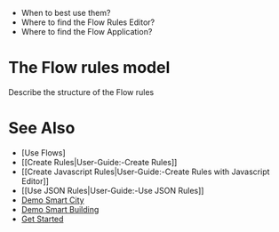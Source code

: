 - When to best use them?
- Where to find the Flow Rules Editor?
- Where to find the Flow Application?

# The Flow rules model

Describe the structure of the Flow rules

# See Also

- [Use Flows]
- [[Create Rules|User-Guide:-Create Rules]]
- [[Create Javascript Rules|User-Guide:-Create Rules with Javascript Editor]]
- [[Use JSON Rules|User-Guide:-Use JSON Rules]]
- [Demo Smart City](Demo-Smart-City)
- [Demo Smart Building](Demo-Smart-Building)
- [Get Started](https://openremote.io/get-started-manager/)